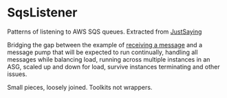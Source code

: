 # SqsListener

Patterns of listening to AWS SQS queues. Extracted from [JustSaying](https://github.com/justeat/JustSaying)

Bridging the gap between the example of [receiving a message](http://docs.aws.amazon.com/AWSSimpleQueueService/latest/SQSGettingStartedGuide/ReceiveMessage.html) and a message pump that will be expected to run continually, handling all messages while balancing load, running across
multiple instances in an ASG, scaled up and down for load, survive instances terminating and other issues.


Small pieces, loosely joined. Toolkits not wrappers.
